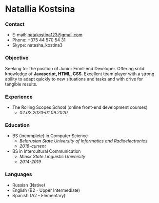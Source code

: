 
# Natallia Kostsina
### Contact
* E-mail: natakostina123@gmail.com
* Phone: +375 44 570 54 31
* Skype: natasha_kostina3
### Objective
Seeking for the position of Junior Front-end Developer.
Offering solid knowledge of **Javascript, HTML, CSS**.
Excellent team player with a strong ability to adapt quickly to new situations and tasks
and with drive for tangible results.
### Experience
- The Rolling Scopes School (online front-end development courses)
  - *02.02.2020-01.09.2020*
### Education
- BS (incomplete) in Computer Science
  - *Belarusian State University of Informatics and Radioelectronics*
  - *2018-current*
- BS in Intercultural Communication
  - *Minsk State Linguistic University*
  - *2014-2019*
### Languages
* Russian (Native)
* English (B2 - Upper Intermediate)
* Spanish (A2 - Elementary)
